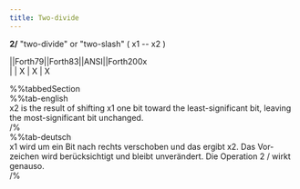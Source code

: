 ```yaml
---
title: Two-divide
---
```

__2/__ "two-divide" or "two-slash" ( x1 -- x2 )  
  
  
  
||Forth79||Forth83||ANSI||Forth200x  
|       |   X    |  X  |    X  
  
  
  
%%tabbedSection  
%%tab-english  
x2 is the result of shifting x1 one bit toward the least-significant bit, leaving the most-significant bit unchanged.  
/%  
%%tab-deutsch  
x1 wird um ein Bit nach rechts verschoben und das ergibt x2. Das Vor­zeichen wird berücksichtigt und bleibt unverändert. Die Operation 2 / wirkt genauso.  
/%  

